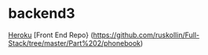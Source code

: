 # backend3

[Heroku](https://backendforfullstack.herokuapp.com/)
[Front End Repo} (https://github.com/ruskollin/Full-Stack/tree/master/Part%202/phonebook)
